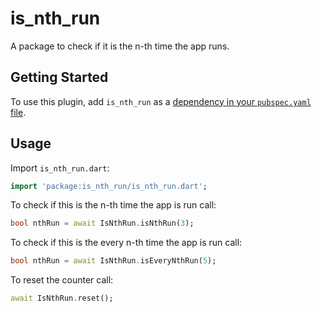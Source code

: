 # is_nth_run

A package to check if it is the n-th time the app runs.

## Getting Started

To use this plugin, add `is_nth_run` as a [dependency in your `pubspec.yaml` file](https://flutter.dev/docs/development/packages-and-plugins/using-packages).

## Usage

Import `is_nth_run.dart`:

```dart
import 'package:is_nth_run/is_nth_run.dart';
```

To check if this is the n-th time the app is run call:

```dart
bool nthRun = await IsNthRun.isNthRun(3);
```

To check if this is the every n-th time the app is run call:

```dart
bool nthRun = await IsNthRun.isEveryNthRun(5);
```

To reset the counter call:

```dart
await IsNthRun.reset();
```
